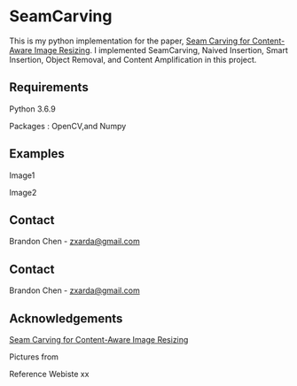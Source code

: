 # SeamCarving
This is my python implementation for the paper, [Seam Carving for Content-Aware Image Resizing](http://graphics.cs.cmu.edu/courses/15-463/2007_fall/hw/proj2/imret.pdf). I implemented SeamCarving, Naived Insertion, Smart Insertion, Object Removal, and Content Amplification in this project.


## Requirements
Python 3.6.9

Packages : OpenCV,and Numpy

## Examples 

Image1

Image2

## Contact
Brandon Chen - zxarda@gmail.com


<!-- CONTACT -->
## Contact
Brandon Chen - zxarda@gmail.com

<!-- ACKNOWLEDGEMENTS -->
## Acknowledgements
[Seam Carving for Content-Aware Image Resizing](http://graphics.cs.cmu.edu/courses/15-463/2007_fall/hw/proj2/imret.pdf)

Pictures from 

Reference Webiste 
xx

